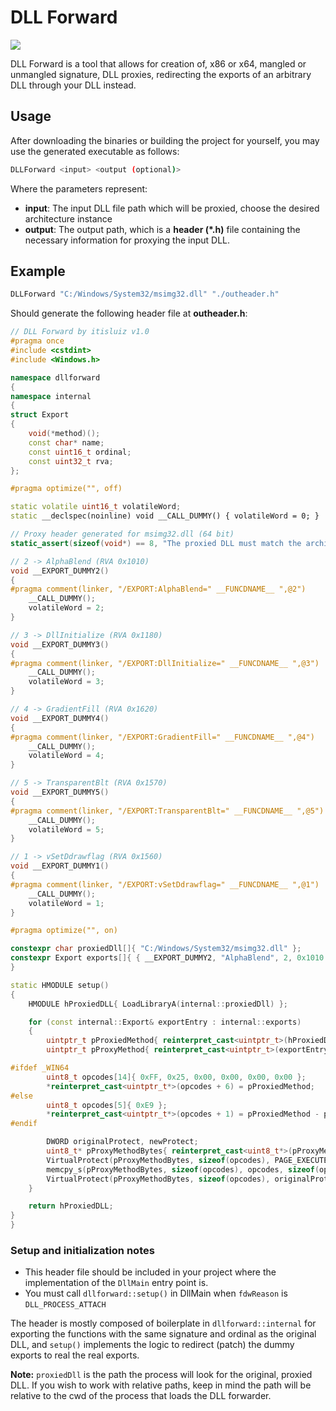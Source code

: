 
# DLL Forward
![](https://i.imgur.com/slrvrXM.png)

DLL Forward is a tool that allows for creation of, x86 or x64, mangled or unmangled signature, DLL proxies, redirecting the exports of an arbitrary DLL through your DLL instead.

## Usage

After downloading the binaries or building the project for yourself, you may use the generated executable as follows:

```bash
DLLForward <input> <output (optional)>
```
Where the parameters represent:
- **input**: The input DLL file path which will be proxied, choose the desired architecture instance
- **output**: The output path, which is a **header (*.h)** file containing the necessary information for proxying the input DLL.

## Example
```bash
DLLForward "C:/Windows/System32/msimg32.dll" "./outheader.h"
```
Should generate the following header file at **outheader.h**:


```cpp
// DLL Forward by itisluiz v1.0
#pragma once
#include <cstdint>
#include <Windows.h>

namespace dllforward
{
namespace internal
{
struct Export
{ 
	void(*method)(); 
	const char* name; 
	const uint16_t ordinal;
	const uint32_t rva;
};

#pragma optimize("", off)

static volatile uint16_t volatileWord;
static __declspec(noinline) void __CALL_DUMMY() { volatileWord = 0; }

// Proxy header generated for msimg32.dll (64 bit)
static_assert(sizeof(void*) == 8, "The proxied DLL must match the architecture of the proxy DLL");

// 2 -> AlphaBlend (RVA 0x1010)
void __EXPORT_DUMMY2()
{
#pragma comment(linker, "/EXPORT:AlphaBlend=" __FUNCDNAME__ ",@2")
	__CALL_DUMMY();
	volatileWord = 2;
}

// 3 -> DllInitialize (RVA 0x1180)
void __EXPORT_DUMMY3()
{
#pragma comment(linker, "/EXPORT:DllInitialize=" __FUNCDNAME__ ",@3")
	__CALL_DUMMY();
	volatileWord = 3;
}

// 4 -> GradientFill (RVA 0x1620)
void __EXPORT_DUMMY4()
{
#pragma comment(linker, "/EXPORT:GradientFill=" __FUNCDNAME__ ",@4")
	__CALL_DUMMY();
	volatileWord = 4;
}

// 5 -> TransparentBlt (RVA 0x1570)
void __EXPORT_DUMMY5()
{
#pragma comment(linker, "/EXPORT:TransparentBlt=" __FUNCDNAME__ ",@5")
	__CALL_DUMMY();
	volatileWord = 5;
}

// 1 -> vSetDdrawflag (RVA 0x1560)
void __EXPORT_DUMMY1()
{
#pragma comment(linker, "/EXPORT:vSetDdrawflag=" __FUNCDNAME__ ",@1")
	__CALL_DUMMY();
	volatileWord = 1;
}

#pragma optimize("", on)

constexpr char proxiedDll[]{ "C:/Windows/System32/msimg32.dll" };
constexpr Export exports[]{ { __EXPORT_DUMMY2, "AlphaBlend", 2, 0x1010 }, { __EXPORT_DUMMY3, "DllInitialize", 3, 0x1180 }, { __EXPORT_DUMMY4, "GradientFill", 4, 0x1620 }, { __EXPORT_DUMMY5, "TransparentBlt", 5, 0x1570 }, { __EXPORT_DUMMY1, "vSetDdrawflag", 1, 0x1560 } };
}

static HMODULE setup()
{
	HMODULE hProxiedDLL{ LoadLibraryA(internal::proxiedDll) };

	for (const internal::Export& exportEntry : internal::exports)
	{
		uintptr_t pProxiedMethod{ reinterpret_cast<uintptr_t>(hProxiedDLL) + exportEntry.rva };
		uintptr_t pProxyMethod{ reinterpret_cast<uintptr_t>(exportEntry.method) };

#ifdef _WIN64
		uint8_t opcodes[14]{ 0xFF, 0x25, 0x00, 0x00, 0x00, 0x00 };
		*reinterpret_cast<uintptr_t*>(opcodes + 6) = pProxiedMethod;
#else
		uint8_t opcodes[5]{ 0xE9 };
		*reinterpret_cast<uintptr_t*>(opcodes + 1) = pProxiedMethod - pProxyMethod - sizeof(opcodes);
#endif

		DWORD originalProtect, newProtect;
		uint8_t* pProxyMethodBytes{ reinterpret_cast<uint8_t*>(pProxyMethod) };
		VirtualProtect(pProxyMethodBytes, sizeof(opcodes), PAGE_EXECUTE_READWRITE, &originalProtect);
		memcpy_s(pProxyMethodBytes, sizeof(opcodes), opcodes, sizeof(opcodes));
		VirtualProtect(pProxyMethodBytes, sizeof(opcodes), originalProtect, &newProtect);
	}

	return hProxiedDLL;
}
}

```

### Setup and initialization notes
- This header file should be included in your project where the implementation of the `DllMain` entry point is.
- You must call `dllforward::setup()` in DllMain when `fdwReason` is `DLL_PROCESS_ATTACH`

The header is mostly composed of boilerplate in `dllforward::internal` for exporting the functions with the same signature and ordinal as the original DLL, and `setup()` implements the logic to redirect (patch) the dummy exports to real the real exports.

**Note:** `proxiedDll` is the path the process will look for the original, proxied DLL. If you wish to work with relative paths, keep in mind the path will be relative to the cwd of the process that loads the DLL forwarder. 
